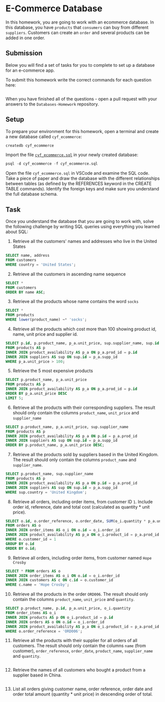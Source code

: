 # E-Commerce Database

In this homework, you are going to work with an ecommerce database. In this database, you have `products` that `consumers` can buy from different `suppliers`. Customers can create an `order` and several products can be added in one order.

## Submission

Below you will find a set of tasks for you to complete to set up a database for an e-commerce app.

To submit this homework write the correct commands for each question here:
```sql


```

When you have finished all of the questions - open a pull request with your answers to the `Databases-Homework` repository.

## Setup

To prepare your environment for this homework, open a terminal and create a new database called `cyf_ecommerce`:

```sql
createdb cyf_ecommerce
```

Import the file [`cyf_ecommerce.sql`](./cyf_ecommerce.sql) in your newly created database:

```sql
psql -d cyf_ecommerce -f cyf_ecommerce.sql
```

Open the file `cyf_ecommerce.sql` in VSCode and examine the SQL code. Take a piece of paper and draw the database with the different relationships between tables (as defined by the REFERENCES keyword in the CREATE TABLE commands). Identify the foreign keys and make sure you understand the full database schema.

## Task

Once you understand the database that you are going to work with, solve the following challenge by writing SQL queries using everything you learned about SQL:

1. Retrieve all the customers' names and addresses who live in the United States

```sql
SELECT name, address
FROM customers
WHERE country = 'United States'; 
```

2. Retrieve all the customers in ascending name sequence

```sql
SELECT *
FROM customers
ORDER BY name ASC;
```

3. Retrieve all the products whose name contains the word `socks`

```sql
SELECT *
FROM products
WHERE lower(product_name) ~* 'socks';
```

4. Retrieve all the products which cost more than 100 showing product id, name, unit price and supplier id.

```sql
SELECT p.id, p.product_name, p_a.unit_price, sup.supplier_name, sup.id AS supplier_id
FROM products AS p
INNER JOIN product_availability AS p_a ON p_a.prod_id = p.id
INNER JOIN suppliers AS sup ON sup.id = p_a.supp_id
WHERE p_a.unit_price > 100;
```

5. Retrieve the 5 most expensive products

```sql
SELECT p.product_name, p_a.unit_price
FROM products AS p
INNER JOIN product_availability AS p_a ON p_a.prod_id = p.id
ORDER BY p_a.unit_price DESC
LIMIT 5;
```

6. Retrieve all the products with their corresponding suppliers. The result should only contain the columns `product_name`, `unit_price` and `supplier_name`

```sql
SELECT p.product_name, p_a.unit_price, sup.supplier_name
FROM products AS p
INNER JOIN product_availability AS p_a ON p.id = p_a.prod_id
INNER JOIN suppliers AS sup ON sup.id = p_a.supp_id
ORDER BY p.product_name, p_a.unit_price DESC;

```

7. Retrieve all the products sold by suppliers based in the United Kingdom. The result should only contain the columns `product_name` and `supplier_name`.

```sql
SELECT p.product_name, sup.supplier_name
FROM products AS p
INNER JOIN product_availability AS p_a ON p.id = p_a.prod_id
INNER JOIN suppliers AS sup ON sup.id = p_a.supp_id
WHERE sup.country = 'United Kingdom';


```

8. Retrieve all orders, including order items, from customer ID `1`. Include order id, reference, date and total cost (calculated as quantity * unit price).

```sql
SELECT o.id, o.order_reference, o.order_date, SUM(o_i.quantity * p_a.unit_price)AS total_cost
FROM orders AS o
INNER JOIN order_items AS o_i ON o.id = o_i.order_id
INNER JOIN product_availability AS p_a ON o_i.product_id = p_a.prod_id
WHERE o.customer_id = 1
GROUP BY o.id
ORDER BY o.id;

```

9. Retrieve all orders, including order items, from customer named `Hope Crosby`

```sql
SELECT * FROM orders AS o
INNER JOIN order_items AS o_i ON o.id = o_i.order_id
INNER JOIN customers AS c ON c.id = o.customer_id
WHERE c.name = 'Hope Crosby';

```

10. Retrieve all the products in the order `ORD006`. The result should only contain the columns `product_name`, `unit_price` and `quantity`.

```sql
SELECT p.product_name, p.id, p_a.unit_price, o_i.quantity
FROM order_items AS o_i
INNER JOIN products AS p ON o_i.product_id = p.id
INNER JOIN orders AS o ON o.id = o_i.order_id
INNER JOIN product_availability AS p_a ON o_i.product_id = p_a.prod_id AND o_i.supplier_id = p_a.supp_id
WHERE o.order_reference = 'ORD006';

```

11. Retrieve all the products with their supplier for all orders of all customers. The result should only contain the columns `name` (from customer), `order_reference`, `order_date`, `product_name`, `supplier_name` and `quantity`.

```sql

```

12. Retrieve the names of all customers who bought a product from a supplier based in China.

```sql

```

13. List all orders giving customer name, order reference, order date and order total amount (quantity * unit price) in descending order of total.

```sql

```